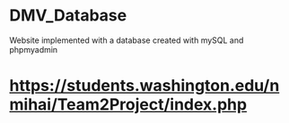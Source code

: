 # DMV_Database
Website implemented with a database created with mySQL and phpmyadmin

# https://students.washington.edu/nmihai/Team2Project/index.php
